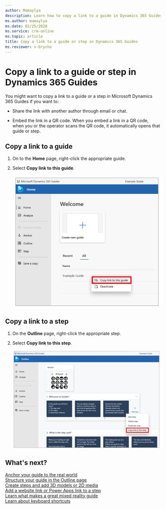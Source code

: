 ```yaml
---
author: Mamaylya
description: Learn how to copy a link to a guide in Dynamics 365 Guides so you can share it with a team mate, use it in another app, or embed it in a QR code.
ms.author: mamaylya
ms.date: 02/25/2020
ms.service: crm-online
ms.topic: article
title: Copy a link to a guide or step in Dynamics 365 Guides
ms.reviewer: v-brycho
---
```


# Copy a link to a guide or step in Dynamics 365 Guides

You might want to copy a link to a guide or a step in Microsoft Dynamics 365 Guides if you want to:

- Share the link with another author through email or chat.

- Embed the link in a QR code. When you embed a link in a QR code, when you or the operator scans the QR code, it automatically opens that guide or step.

## Copy a link to a guide

1. On to the **Home** page, right-click the appropriate guide.

2. Select **Copy link to this guide**.

    ![Copy link to this guide command](media/copy-guide-link.PNG "Copy link to this guide command")


## Copy a link to a step

1. On the **Outline** page, right-click the appropriate step.

2. Select **Copy link to this step**.

    ![Copy link to this step command](media/copy-step-link.PNG "Copy link to this step command")

## What's next?

[Anchor your guide to the real world](anchor.md)<br>
[Structure your guide in the Outline page](structure-guide.md)<br>
[Create steps and add 3D models or 2D media](create-steps-assign-media.md)<br>
[Add a website link or Power Apps link to a step](pc-app-website-powerapps-link.md)<br>
[Learn what makes a great mixed reality guide](great-guide.md)<br>
[Learn about keyboard shortcuts](keyboard-shortcuts-pc-app.md)

